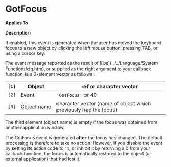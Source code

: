 




<h1 class="heading"><span class="name">GotFocus</span></h1>

**Applies To**


**Description**


If enabled, this event is generated when the user has moved the keyboard focus to a new object by clicking the left mouse button, pressing TAB, or using a cursor key.




The event message reported as the result of [`⎕DQ`](../../Language/System Functions/dq.htm), or supplied as the right argument to your callback function, is a 3-element vector as follows :


| `[1]` | Object | ref or character vector |
| --- | --- | ---  |
| `[2]` | Event | `'GotFocus'` or 40 |
| `[3]` | Object name | character vector (name of object which previously had the focus) |



The third element (object name) is empty if the focus was obtained from another application window.


The GotFocus event is generated **after** the focus has changed. The default processing is therefore to take no action. However, if you disable the event by setting its action code to `¯1`, or inhibit it by returning a 0 from your callback function, the focus is automatically restored to the object (or external application) that had lost it.


